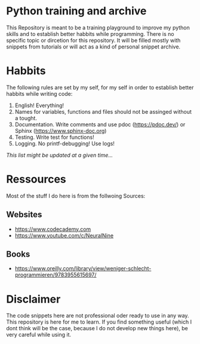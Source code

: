 # Python training and archive
This Repository is meant to be a training playground to improve my python skills and 
to establish better habbits while programming. There is no specific topic or 
dircetion for this repository. It will be filled mostly with snippets from tutorials or 
will act as a kind of personal snippet archive. 

# Habbits
The following rules are set by my self, for my self in order to establish better 
habbits while writing code:

1. English! Everything!
2. Names for variables, functions and files should not be assinged without a tought.
3. Documentation. Write comments and use pdoc (https://pdoc.dev/) or Sphinx (https://www.sphinx-doc.org)
4. Testing. Write test for functions!
5. Logging. No printf-debugging! Use logs!

_This list might be updated at a given time..._

# Ressources
Most of the stuff I do here is from the follwoing Sources:

## Websites
- https://www.codecademy.com
- https://www.youtube.com/c/NeuralNine

## Books
- https://www.oreilly.com/library/view/weniger-schlecht-programmieren/9783955615697/

# Disclaimer
The code snippets here are not professional oder ready to use in any way. This repository is
here for me to learn. If you find something useful (which I dont think will be the case,
because I do not develop new things here), be very careful while using it. 
